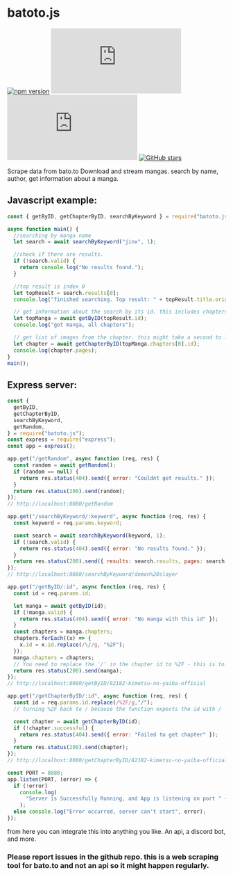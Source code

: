 # batoto.js

[![npm version](https://badge.fury.io/js/batoto.js.svg)](https://badge.fury.io/js/batoto.js) [![npm downloads](https://img.shields.io/npm/dw/batoto.js)](https://www.npmjs.com/package/batoto.js) [![GitHub license](https://img.shields.io/github/license/TzurS11/batoto.js)](https://github.com/TzurS11/batoto.js/blob/main/LICENSE)
[![GitHub stars](https://img.shields.io/github/stars/TzurS11/batoto.js.svg?style=social)](https://github.com/TzurS11/batoto.js)

Scrape data from bato.to
Download and stream mangas. search by name, author, get information about a manga.

## Javascript example:

```js
const { getByID, getChapterByID, searchByKeyword } = require("batoto.js");

async function main() {
  //searching by manga name
  let search = await searchByKeyword("jinx", 1);

  //check if there are results.
  if (!search.valid) {
    return console.log("No results found.");
  }

  //top result is index 0
  let topResult = search.results[0];
  console.log("finished searching. Top result: " + topResult.title.original);

  // get information about the search by its id. this includes chapters
  let topManga = await getByID(topResult.id);
  console.log("got manga, all chapters");

  // get list of images from the chapter. this might take a second to load
  let chapter = await getChapterByID(topManga.chapters[0].id);
  console.log(chapter.pages);
}
main();
```

## Express server:

```js
const {
  getByID,
  getChapterByID,
  searchByKeyword,
  getRandom,
} = require("batoto.js");
const express = require("express");
const app = express();

app.get("/getRandom", async function (req, res) {
  const random = await getRandom();
  if (random == null) {
    return res.status(404).send({ error: "Couldnt get results." });
  }
  return res.status(200).send(random);
});
// http://localhost:8080/getRandom

app.get("/searchByKeyword/:keyword", async function (req, res) {
  const keyword = req.params.keyword;

  const search = await searchByKeyword(keyword, 1);
  if (!search.valid) {
    return res.status(404).send({ error: "No results found." });
  }
  return res.status(200).send({ results: search.results, pages: search.pages });
});
// http://localhost:8080/searchByKeyword/demon%20slayer

app.get("/getByID/:id", async function (req, res) {
  const id = req.params.id;

  let manga = await getByID(id);
  if (!manga.valid) {
    return res.status(404).send({ error: "No manga with this id" });
  }
  const chapters = manga.chapters;
  chapters.forEach((x) => {
    x.id = x.id.replace(/\//g, "%2F");
  });
  manga.chapters = chapters;
  // You need to replace the '/' in the chapter id to %2F - this is to prevent endpoint problems with getChapterByID
  return res.status(200).send(manga);
});
// http://localhost:8080/getByID/82182-kimetsu-no-yaiba-official

app.get("/getChapterByID/:id", async function (req, res) {
  const id = req.params.id.replace(/%2F/g,"/");
  // turning %2F back to / because the function expects the id with /

  const chapter = await getChapterByID(id);
  if (!chapter.successful) {
    return res.status(404).send({ error: "Failed to get chapter" });
  }
  return res.status(200).send(chapter);
});
// http://localhost:8080/getChapterByID/82182-kimetsu-no-yaiba-official%2F1582807-ch_1

const PORT = 8080;
app.listen(PORT, (error) => {
  if (!error)
    console.log(
      "Server is Successfully Running, and App is listening on port " + PORT
    );
  else console.log("Error occurred, server can't start", error);
});
```

from here you can integrate this into anything you like. An api, a discord bot, and more.

### Please report issues in the github repo. this is a web scraping tool for bato.to and not an api so it might happen regularly.
